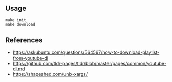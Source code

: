## Usage

```
make init
make download
```

## References

* https://askubuntu.com/questions/564567/how-to-download-playlist-from-youtube-dl   
* https://github.com/tldr-pages/tldr/blob/master/pages/common/youtube-dl.md
* https://shapeshed.com/unix-xargs/   
